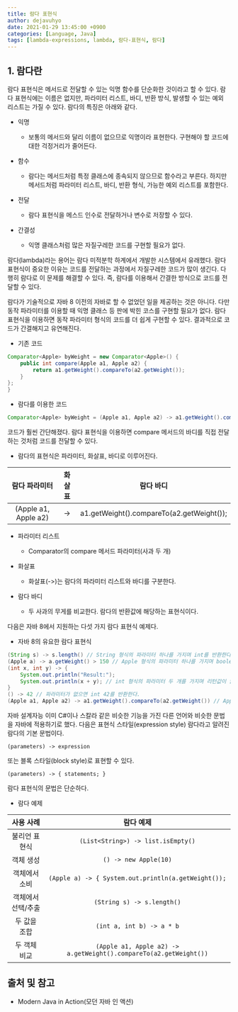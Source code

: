 ```yaml
---
title: 람다 표현식
author: dejavuhyo
date: 2021-01-29 13:45:00 +0900
categories: [Language, Java]
tags: [lambda-expressions, lambda, 람다-표현식, 람다]
---
```


## 1. 람다란
람다 표현식은 메서드로 전달할 수 있는 익명 함수를 단순화한 것이라고 할 수 있다. 람다 표현식에는 이름은 없지만, 파라미터 리스트, 바디, 반환 방식, 발생할 수 있는 예외 리스트는 가질 수 있다. 람다의 특징은 아래와 같다.

* 익명
  - 보통의 메서드와 달리 이름이 없으므로 익명이라 표현한다. 구현해야 할 코드에 대한 걱정거리가 줄어든다.

* 함수
  - 람다는 메서드처럼 특정 클래스에 종속되지 않으므로 함수라고 부른다. 하지만 메서드처럼 파라미터 리스트, 바디, 반환 형식, 가능한 예외 리스트를 포함한다.

* 전달
  - 람다 표현식을 메스드 인수로 전달하거나 변수로 저장할 수 있다.

* 간결성
  - 익명 클래스처럼 많은 자질구레한 코드를 구현할 필요가 없다.

람다(lambda)라는 용어는 람다 미적분학 하계에서 개발한 시스템에서 유래했다. 람다 표현식이 중요한 이유는 코드를 전달하는 과정에서 자질구레한 코드가 많이 생긴다. 다행히 람다로 이 문제를 해결할 수 있다. 즉, 람다를 이용해서 간결한 방식으로 코드를 전달할 수 있다.

람다가 기술적으로 자바 8 이전의 자바로 할 수 없었던 일을 제공하는 것은 아니다. 다만 동작 파라미터를 이용할 때 익명 클래스 등 판에 박힌 코스를 구현할 필요가 없다. 람다 표현식을 이용하면 동작 파라미터 형식의 코드를 더 쉽게 구현할 수 있다. 결과적으로 코드가 간결해지고 유연해진다.

* 기존 코드

```java
Comparator<Apple> byWeight = new Comparator<Apple>() {
	public int compare(Apple a1, Apple a2) {
		return a1.getWeight().compareTo(a2.getWeight());
	}
};
}
```

* 람다를 이용한 코드

```java
Comparator<Apple> byWeight = (Apple a1, Apple a2) -> a1.getWeight().compareTo(a2.getWeight());
```

코드가 훨씬 간단해졌다. 람다 표현식을 이용하면 compare 메서드의 바디를 직접 전달하는 것처럼 코드를 전달할 수 있다.

* 람다의 표현식은 파라미터, 화살표, 바디로 이루어진다.

| 람다 파라미터 | 화살표 | 람다 바디 |
|:---:|:---:|:---:|
| (Apple a1, Apple a2) | -> | a1.getWeight().compareTo(a2.getWeight()); |

* 파라미터 리스트
  - Comparator의 compare 메서드 파라미터(사과 두 개)

* 화살표
  - 화살표(->)는 람다의 파라미터 리스트와 바디를 구분한다.

* 람다 바디
  - 두 사과의 무게를 비교한다. 람다의 반환값에 해당하는 표현식이다.

다음은 자바 8에서 지원하는 다섯 가지 람다 표현식 예제다.

* 자바 8의 유요한 람다 표현식

```java
(String s) -> s.length() // String 형식의 파라미터 하나를 가지며 int를 반환한다.람다 표현식에는 return이 함축되어 있으므로 return 문을 명시적으로 사용하지 않아도 된다.
(Apple a) -> a.getWeight() > 150 // Apple 형식의 파라미터 하나를 가지며 boolean(사과가 150그램 보다 무거운지 결정)을 반환한다.
(int x, int y) -> {
	System.out.println("Result:");
	System.out.println(x + y); // int 형식의 파라미터 두 개를 가지며 리턴값이 없다(void 리턴). 이 예제에서 볼 수 있듯이 람다 표현식은 어러 행의 문장을 포함할 수 있다.
}
() -> 42 // 파라미터가 없으면 int 42를 반환한다.
(Apple a1, Apple a2) -> a1.getWeight().compareTo(a2.getWeight()) // Apple 형식의 파라미터 두 개를 가지며 int(두 사과의 무게 비교 결과)를 반환한다.
```

자바 설계자능 이미 C#이나 스칼라 같은 비슷한 기능을 가진 다른 언어와 비슷한 문법을 자바에 적용하기로 했다. 다음은 표현식 스타일(expression style) 람다라고 알려진 람다의 기본 문법이다.

```text
(parameters) -> expression
```

또는 블록 스타일(block style)로 표현할 수 있다.

```text
(parameters) -> { statements; }
```

람다 표현식의 문법은 단순하다.

* 람다 예제

| 사용 사례 | 람다 예제 |
|:---:|:---:|
| 불리언 표현식 |  ```(List<String>) -> list.isEmpty()``` |
| 객체 생성 | ```() -> new Apple(10)``` |
| 객체에서 소비 | ```(Apple a) -> { System.out.println(a.getWeight());``` |
| 객체에서 선택/추출 | ```(String s) -> s.length()``` |
| 두 값을 조합 | ```(int a, int b) -> a * b``` |
| 두 객체 비교 | ```(Apple a1, Apple a2) -> a.getWeight().compareTo(a2.getWeight())``` |

## 출처 및 참고
* Modern Java in Action(모던 자바 인 액션)
